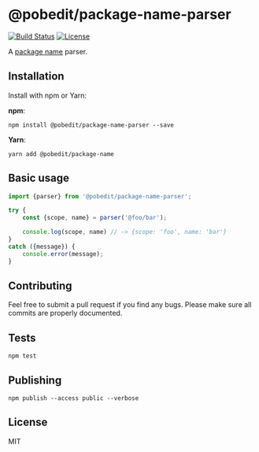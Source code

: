 # @pobedit/package-name-parser

[![Build Status](https://travis-ci.org/pobedit-instruments/package-name-parser.png)](https://travis-ci.org/pobedit-instruments/package-name-parser)
[![License](https://img.shields.io/badge/license-MIT-brightgreen.svg)](LICENSE.txt)


A [package name](https://docs.npmjs.com/files/package.json?#name) parser.

## Installation

Install with npm or Yarn:

**npm**:

```
npm install @pobedit/package-name-parser --save
```

**Yarn**:

```
yarn add @pobedit/package-name
```

## Basic usage

```typescript
import {parser} from '@pobedit/package-name-parser';

try {
    const {scope, name} = parser('@foo/bar');

    console.log(scope, name) // -> {scope: 'foo', name: 'bar'}
}
catch ({message}) {
    console.error(message);
}
```

## Contributing
   
Feel free to submit a pull request if you find any bugs. 
Please make sure all commits are properly documented.

## Tests

```
npm test
```

## Publishing

```
npm publish --access public --verbose
```

## License

MIT

